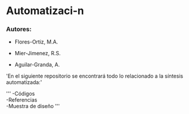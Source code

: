 # Automatizaci-n

### Autores:
- Flores-Ortiz, M.A.
* Mier-Jimenez, R.S.
+ Aguilar-Granda, A.

'En el siguiente repositorio se encontrará todo lo relacionado a la síntesis automatizada:'

'''
-Códigos  
-Referencias  
-Muestra de diseño
'''

